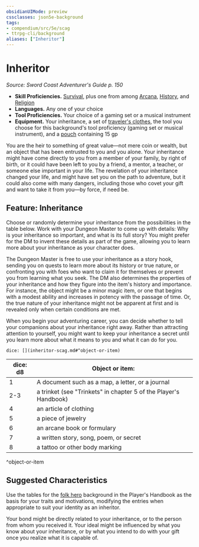```yaml
---
obsidianUIMode: preview
cssclasses: json5e-background
tags:
- compendium/src/5e/scag
- ttrpg-cli/background
aliases: ["Inheritor"]
---
```

# Inheritor
*Source: Sword Coast Adventurer's Guide p. 150*  

- **Skill Proficiencies.** [Survival](/compendium/rules/skills.md#Survival), plus one from among [Arcana](/compendium/rules/skills.md#Arcana), [History](/compendium/rules/skills.md#History), and [Religion](/compendium/rules/skills.md#Religion)  
- **Languages.** Any one of your choice  
- **Tool Proficiencies.** Your choice of a gaming set or a musical instrument  
- **Equipment.** Your inheritance, a set of [traveler's clothes](compendium/items/travelers-clothes.md), the tool you choose for this background's tool proficiency (gaming set or musical instrument), and a [pouch](compendium/items/pouch.md) containing 15 gp  

You are the heir to something of great value—not mere coin or wealth, but an object that has been entrusted to you and you alone. Your inheritance might have come directly to you from a member of your family, by right of birth, or it could have been left to you by a friend, a mentor, a teacher, or someone else important in your life. The revelation of your inheritance changed your life, and might have set you on the path to adventure, but it could also come with many dangers, including those who covet your gift and want to take it from you—by force, if need be.

## Feature: Inheritance

Choose or randomly determine your inheritance from the possibilities in the table below. Work with your Dungeon Master to come up with details: Why is your inheritance so important, and what is its full story? You might prefer for the DM to invent these details as part of the game, allowing you to learn more about your inheritance as your character does.

The Dungeon Master is free to use your inheritance as a story hook, sending you on quests to learn more about its history or true nature, or confronting you with foes who want to claim it for themselves or prevent you from learning what you seek. The DM also determines the properties of your inheritance and how they figure into the item's history and importance. For instance, the object might be a minor magic item, or one that begins with a modest ability and increases in potency with the passage of time. Or, the true nature of your inheritance might not be apparent at first and is revealed only when certain conditions are met.

When you begin your adventuring career, you can decide whether to tell your companions about your inheritance right away. Rather than attracting attention to yourself, you might want to keep your inheritance a secret until you learn more about what it means to you and what it can do for you.

`dice: [](inheritor-scag.md#^object-or-item)`

| dice: d8 | Object or item: |
|----------|-----------------|
| 1 | A document such as a map, a letter, or a journal |
| 2-3 | a trinket (see "Trinkets" in chapter 5 of the Player's Handbook) |
| 4 | an article of clothing |
| 5 | a piece of jewelry |
| 6 | an arcane book or formulary |
| 7 | a written story, song, poem, or secret |
| 8 | a tattoo or other body marking |
^object-or-item

## Suggested Characteristics

Use the tables for the [folk hero](compendium/backgrounds/folk-hero.md) background in the Player's Handbook as the basis for your traits and motivations, modifying the entries when appropriate to suit your identity as an inheritor.

Your bond might be directly related to your inheritance, or to the person from whom you received it. Your ideal might be influenced by what you know about your inheritance, or by what you intend to do with your gift once you realize what it is capable of.